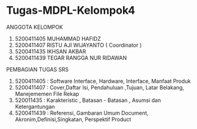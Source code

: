# Tugas-MDPL-Kelompok4
ANGGOTA KELOMPOK
1. 5200411405 MUHAMMAD HAFIDZ
2. 5200411407 RISTU AJI WIJAYANTO ( Coordinator )
3. 5200411435 IKHSAN AKBAR
4. 5200411439 TEGAR RANGGA NUR RIDAWAN



PEMBAGIAN TUGAS SRS

1. 5200411405   : Software Interface, Hardware, Interface, Manfaat Produk
2. 5200411407   : Cover,Daftar Isi, Pendahuluan ,Tujuan, Latar Belakang, Manejememen File Rekap
3. 520011435    : Karakteristic , Batasan - Batasan , Asumsi dan Ketergantungan
4. 5200411439   : Referensi, Gambaran Umum Document, Akronim,Definisi,Singkatan, Perspektif Product







